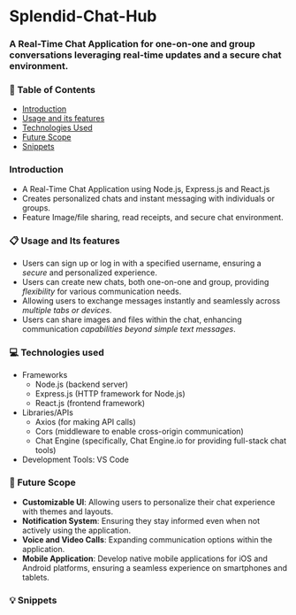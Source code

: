 # Splendid-Chat-Hub
### A Real-Time Chat Application for one-on-one and group conversations leveraging real-time updates and a secure chat environment.

### 📌 Table of Contents
* [Introduction](#intro)
* [Usage and its features](#usage)
* [Technologies Used](#tech)
* [Future Scope](#future-scope)
* [Snippets](#snippets)

<a id="intro"></a>
### Introduction
- A Real-Time Chat Application using Node.js, Express.js and React.js
- Creates personalized chats and instant messaging with individuals or groups.
- Feature Image/file sharing, read receipts, and secure chat environment.

<a id="usage"></a>
### 📋 Usage and Its features
- Users can sign up or log in with a specified username, ensuring a *secure* and personalized experience.
- Users can create new chats, both one-on-one and group, providing *flexibility* for various communication needs.
- Allowing users to exchange messages instantly and seamlessly across *multiple tabs or devices*.
- Users can share images and files within the chat, enhancing communication *capabilities beyond simple text messages*.

<a id="tech"></a>
### 💻 Technologies used
- Frameworks
  - Node.js (backend server)
  - Express.js (HTTP framework for Node.js)
  - React.js (frontend framework)
- Libraries/APIs
  - Axios (for making API calls)
  - Cors (middleware to enable cross-origin communication)
  - Chat Engine (specifically, Chat Engine.io for providing full-stack chat tools)
- Development Tools: VS Code

<a id="future-scope"></a>
### 🚀 Future Scope
- **Customizable UI**: Allowing users to personalize their chat experience with themes and layouts.
- **Notification System**: Ensuring they stay informed even when not actively using the application.
- **Voice and Video Calls**: Expanding communication options within the application.
- **Mobile Application**: Develop native mobile applications for iOS and Android platforms, ensuring a seamless experience on smartphones and tablets.

<a id="snippets"></a>
### 💡 Snippets
